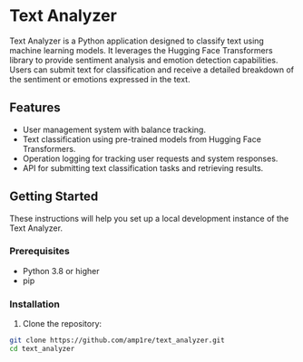 # Text Analyzer

Text Analyzer is a Python application designed to classify text using machine learning models. It leverages the Hugging Face Transformers library to provide sentiment analysis and emotion detection capabilities. Users can submit text for classification and receive a detailed breakdown of the sentiment or emotions expressed in the text.

## Features

- User management system with balance tracking.
- Text classification using pre-trained models from Hugging Face Transformers.
- Operation logging for tracking user requests and system responses.
- API for submitting text classification tasks and retrieving results.

## Getting Started

These instructions will help you set up a local development instance of the Text Analyzer.

### Prerequisites

- Python 3.8 or higher
- pip

### Installation

1. Clone the repository:

```bash
git clone https://github.com/amp1re/text_analyzer.git
cd text_analyzer


